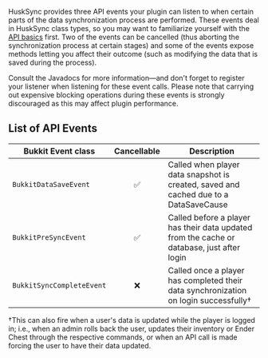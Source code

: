 HuskSync provides three API events your plugin can listen to when certain parts of the data synchronization process are performed. These events deal in HuskSync class types, so you may want to familiarize yourself with the [API basics](API) first. Two of the events can be cancelled (thus aborting the synchronization process at certain stages) and some of the events expose methods letting you affect their outcome (such as modifying the data that is saved during the process).

Consult the Javadocs for more information&mdash;and don't forget to register your listener when listening for these event calls. Please note that carrying out expensive blocking operations during these events is strongly discouraged as this may affect plugin performance.

## List of API Events
| Bukkit Event class        | Cancellable | Description                                                                                 |
|---------------------------|:-----------:|---------------------------------------------------------------------------------------------|
| `BukkitDataSaveEvent`     |      ✅      | Called when player data snapshot is created, saved and cached due to a DataSaveCause        |
| `BukkitPreSyncEvent`      |      ✅      | Called before a player has their data updated from the cache or database, just after login  |
| `BukkitSyncCompleteEvent` |      ❌      | Called once a player has completed their data synchronization on login successfully&dagger; |

&dagger;This can also fire when a user's data is updated while the player is logged in; i.e., when an admin rolls back the user, updates their inventory or Ender Chest through the respective commands, or when an API call is made forcing the user to have their data updated.
